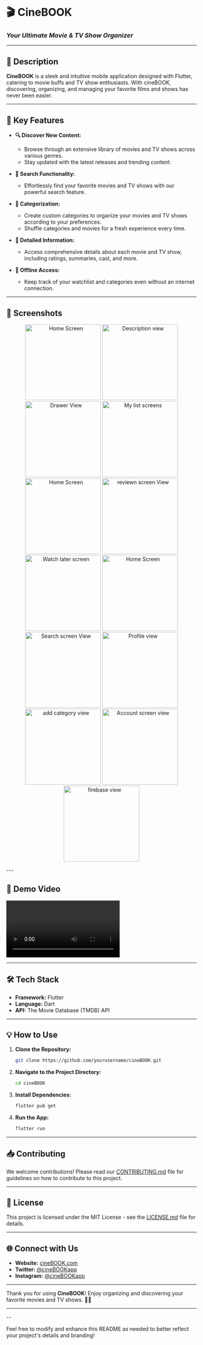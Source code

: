# 🎬 CineBOOK

### *Your Ultimate Movie & TV Show Organizer*

---

## 📖 Description

**CineBOOK** is a sleek and intuitive mobile application designed with Flutter, catering to movie buffs and TV show enthusiasts. With cineBOOK, discovering, organizing, and managing your favorite films and shows has never been easier.

---

## 🚀 Key Features

- **🔍 Discover New Content:** 
  - Browse through an extensive library of movies and TV shows across various genres.
  - Stay updated with the latest releases and trending content.

- **🎯 Search Functionality:** 
  - Effortlessly find your favorite movies and TV shows with our powerful search feature.

- **📂 Categorization:** 
  - Create custom categories to organize your movies and TV shows according to your preferences.
  - Shuffle categories and movies for a fresh experience every time.

- **📝 Detailed Information:** 
  - Access comprehensive details about each movie and TV show, including ratings, summaries, cast, and more.

- **📱 Offline Access:** 
  - Keep track of your watchlist and categories even without an internet connection.

---

## 📱 Screenshots
<p align="center">
  <img src="gitimg/homescreen.jpg" alt="Home Screen" width="200"/>
  <img src="gitimg/modal.jpg" alt="Description view" width="200"/>
  <img src="gitimg/drawer.jpg" alt="Drawer View" width="200"/>
  <img src="gitimg/mylist.jpg" alt="My list screens" width="200"/>
   <img src="gitimg/homescreen.jpg" alt="Home Screen" width="200"/>
  <img src="gitimg/review.jpg" alt="reviewn screen View" width="200"/>
  <img src="gitimg/watch.jpg" alt="Watch later screen " width="200"/>
   <img src="gitimg/homescreen.jpg" alt="Home Screen" width="200"/>
  <img src="gitimg/searchscreen.jpg" alt="Search screen View" width="200"/>
  <img src="gitimg/profile.jpg" alt="Profile view" width="200"/>
  <img src="gitimg/category.jpg" alt="add category view" width="200"/>
    <img src="gitimg/accountscreen.jpg" alt="Account screen view" width="200"/>
  <img src="gitimg/FirebaseRealtimedb.jpg" alt="firebase view" width="200"/>
  
</p>
---

## 🎥 Demo Video

![Demo Video](videos/demo_video.mp4)

---

## 🛠️ Tech Stack

- **Framework:** Flutter
- **Language:** Dart
- **API:** The Movie Database (TMDB) API

---

## 💡 How to Use

1. **Clone the Repository:**
    ```bash
    git clone https://github.com/yourusername/cineBOOK.git
    ```
2. **Navigate to the Project Directory:**
    ```bash
    cd cineBOOK
    ```
3. **Install Dependencies:**
    ```bash
    flutter pub get
    ```
4. **Run the App:**
    ```bash
    flutter run
    ```

---

## 📥 Contributing

We welcome contributions! Please read our [CONTRIBUTING.md](CONTRIBUTING.md) file for guidelines on how to contribute to this project.

---

## 📝 License

This project is licensed under the MIT License - see the [LICENSE.md](LICENSE.md) file for details.

---

## 🌐 Connect with Us

- **Website:** [cineBOOK.com](https://cineBOOK.com)
- **Twitter:** [@cineBOOKapp](https://twitter.com/cineBOOKapp)
- **Instagram:** [@cineBOOKapp](https://instagram.com/cineBOOKapp)

---

Thank you for using **CineBOOK**! Enjoy organizing and discovering your favorite movies and TV shows. 🎥🍿

---


--

Feel free to modify and enhance this README as needed to better reflect your project's details and branding!
